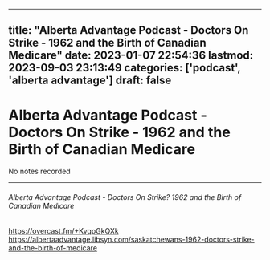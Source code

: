 
---
title: "Alberta Advantage Podcast - Doctors On Strike - 1962 and the Birth of Canadian Medicare"
date: 2023-01-07 22:54:36
lastmod: 2023-09-03 23:13:49
categories: ['podcast', 'alberta advantage']
draft: false
---


# Alberta Advantage Podcast - Doctors On Strike - 1962 and the Birth of Canadian Medicare

No notes recorded

- - -
###### Alberta Advantage Podcast - Doctors On Strike? 1962 and the Birth of Canadian Medicare

https://overcast.fm/+KvqpGkQXk  
https://albertaadvantage.libsyn.com/saskatchewans-1962-doctors-strike-and-the-birth-of-medicare

<!-- #public #podcast #alberta advantage# -->

<!-- {BearID:80259551-625C-4EAE-A408-DDE2412C9F2B-28016-00002D97DAAEC09E} -->
